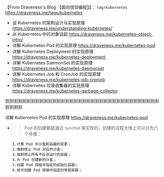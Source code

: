 
【From Draveness's Blog 【面向信仰编程】】： `tag/kubernetes` https://draveness.me/tags/kubernetes
- 谈 Kubernetes 的架构设计与实现原理 https://draveness.me/understanding-kubernetes/
- 从 Kubernetes 中的对象谈起 https://draveness.me/kubernetes-object-intro/
- 详解 Kubernetes Pod 的实现原理 https://draveness.me/kubernetes-pod
- 详解 Kubernetes Deployment 的实现原理 https://draveness.me/kubernetes-deployment
- 详解 Kubernetes DaemonSet 的实现原理 https://draveness.me/kubernetes-daemonset
- 详解 Kubernetes Job 和 CronJob 的实现原理 https://draveness.me/kubernetes-job-cronjob
- 详解 Kubernetes 垃圾收集器的实现原理 https://draveness.me/kubernetes-garbage-collector

:u5272::u5272::u5272::u5272::u5272::u5272::u5272::u5272::u5272::u5272::u5272::u5272::u5272::u5272::u5272::u5272::u5272::u5272::u5272::u5272::u5272::u5272::u5272::u5272::u5272::u5272::u5272::u5272::u5272::u5272::u5272::u5272::u5272::u5272::u5272::u5272::u5272::u5272::u5272::u5272:

详解 Kubernetes Pod 的实现原理 https://draveness.me/kubernetes-pod
- > Pod 的创建都是通过 `SyncPod` 来实现的，创建的过程大体上可以分为六个步骤：
  ```console
  1.计算 Pod 中沙盒和容器的变更；
  2.强制停止 Pod 对应的沙盒；
  3.强制停止所有不应该运行的容器；
  4.为 Pod 创建新的沙盒；
  5.创建 Pod 规格中指定的初始化容器；
  6.依次创建 Pod 规格中指定的常规容器；
  ```
